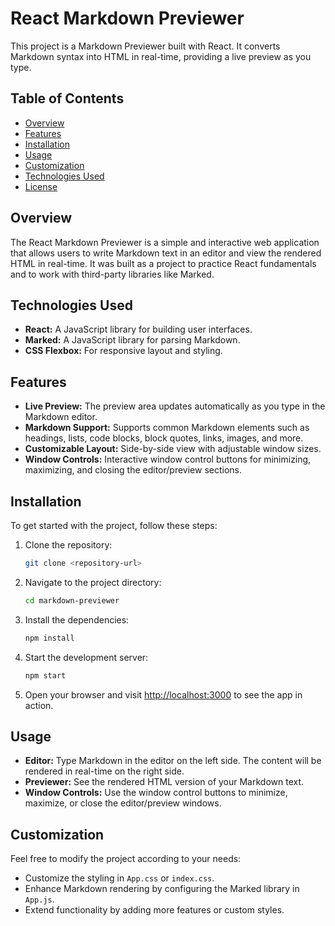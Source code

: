 # React Markdown Previewer

This project is a Markdown Previewer built with React. It converts Markdown syntax into HTML in real-time, providing a live preview as you type.

## Table of Contents

- [Overview](#overview)
- [Features](#features)
- [Installation](#installation)
- [Usage](#usage)
- [Customization](#customization)
- [Technologies Used](#technologies-used)
- [License](#license)

## Overview

The React Markdown Previewer is a simple and interactive web application that allows users to write Markdown text in an editor and view the rendered HTML in real-time. It was built as a project to practice React fundamentals and to work with third-party libraries like Marked.

## Technologies Used

- **React:** A JavaScript library for building user interfaces.
- **Marked:** A JavaScript library for parsing Markdown.
- **CSS Flexbox:** For responsive layout and styling.

## Features

- **Live Preview:** The preview area updates automatically as you type in the Markdown editor.
- **Markdown Support:** Supports common Markdown elements such as headings, lists, code blocks, block quotes, links, images, and more.
- **Customizable Layout:** Side-by-side view with adjustable window sizes.
- **Window Controls:** Interactive window control buttons for minimizing, maximizing, and closing the editor/preview sections.

## Installation

To get started with the project, follow these steps:

1. Clone the repository:
   ```bash
   git clone <repository-url>
   ```
2. Navigate to the project directory:
   ```bash
   cd markdown-previewer
   ```
3. Install the dependencies:
   ```bash
   npm install
   ```
4. Start the development server:
   ```bash
   npm start
   ```
5. Open your browser and visit [http://localhost:3000](http://localhost:3000) to see the app in action.

## Usage

- **Editor:** Type Markdown in the editor on the left side. The content will be rendered in real-time on the right side.
- **Previewer:** See the rendered HTML version of your Markdown text.
- **Window Controls:** Use the window control buttons to minimize, maximize, or close the editor/preview windows.

## Customization

Feel free to modify the project according to your needs:
- Customize the styling in `App.css` or `index.css`.
- Enhance Markdown rendering by configuring the Marked library in `App.js`.
- Extend functionality by adding more features or custom styles.
